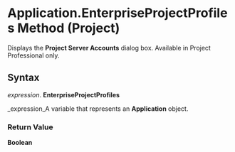 
# Application.EnterpriseProjectProfiles Method (Project)

Displays the  **Project Server Accounts** dialog box. Available in Project Professional only.


## Syntax

 _expression_. **EnterpriseProjectProfiles**

 _expression_A variable that represents an  **Application** object.


### Return Value

 **Boolean**

